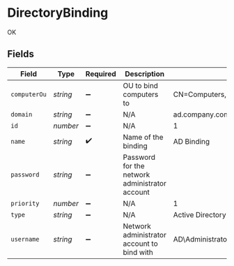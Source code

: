 # DirectoryBinding

OK


## Fields

| Field                                          | Type                                           | Required                                       | Description                                    | Example                                        |
| ---------------------------------------------- | ---------------------------------------------- | ---------------------------------------------- | ---------------------------------------------- | ---------------------------------------------- |
| `computerOu`                                   | *string*                                       | :heavy_minus_sign:                             | OU to bind computers to                        | CN=Computers,DC=ad,DC=company,DC=com           |
| `domain`                                       | *string*                                       | :heavy_minus_sign:                             | N/A                                            | ad.company.com                                 |
| `id`                                           | *number*                                       | :heavy_minus_sign:                             | N/A                                            | 1                                              |
| `name`                                         | *string*                                       | :heavy_check_mark:                             | Name of the binding                            | AD Binding                                     |
| `password`                                     | *string*                                       | :heavy_minus_sign:                             | Password for the network administrator account |                                                |
| `priority`                                     | *number*                                       | :heavy_minus_sign:                             | N/A                                            | 1                                              |
| `type`                                         | *string*                                       | :heavy_minus_sign:                             | N/A                                            | Active Directory                               |
| `username`                                     | *string*                                       | :heavy_minus_sign:                             | Network administrator account to bind with     | AD\Administrator                               |